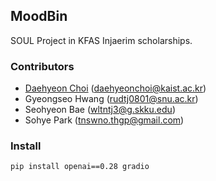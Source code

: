 ## MoodBin
SOUL Project in KFAS Injaerim scholarships. 

### Contributors
- [Daehyeon Choi](https://choidaedae.github.io/) (daehyeonchoi@kaist.ac.kr)
- Gyeongseo Hwang (rudtj0801@snu.ac.kr)
- Seohyeon Bae (wltntj3@g.skku.edu)
- Sohye Park (tnswno.thgp@gmail.com)

### Install 
```bash 
pip install openai==0.28 gradio
```
